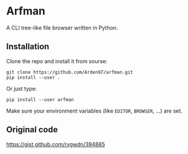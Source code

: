 # Arfman

A CLI tree-like file browser written in Python.

## Installation

Clone the repo and install it from sourse:  
```
git clone https://github.com/Arden97/arfman.git  
pip install --user .
```

Or just type:
```
pip install --user arfman
```

Make sure your environment variables (like `EDITOR`, `BROWSER`, ...) are set.

## Original code

https://gist.github.com/rygwdn/394885
